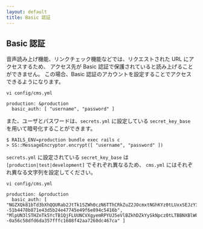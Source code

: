 ```yaml
---
layout: default
title: Basic 認証
---
```


## Basic 認証

音声読み上げ機能、リンクチェック機能などでは、リクエストされた URL にアクセスするため、
アクセス先が Basic 認証で保護されていると読み上げることができません。
この場合、Basic 認証のアカウントを設定することでアクセスできるようになります。

~~~
vi config/cms.yml
~~~

~~~
production: &production
  basic_auth: [ "username", "password" ]
~~~

また、ユーザとパスワードは、`secrets.yml` に設定している `secret_key_base` を用いて暗号化することができます。

~~~
$ RAILS_ENV=production bundle exec rails c
> SS::MessageEncryptor.encrypt([ "username", "password" ])
~~~

`secrets.yml` に設定されている `secret_key_base` は `[production|test|development]` でそれぞれ異なるため、
`cms.yml` にはそれぞれ異なる文字列を設定してください。

~~~
vi config/cms.yml
~~~

~~~
production: &production
  basic_auth: [ "NGZXQk81bTd3bXhQQURab2JtTk1SZWh0czN6TThCRkZuZ2JOcmxtNGhKYz0tLUxxSEJzY3dPcGFFcmZIbUpMM3FRUVE9PQ==--51b4478b871e43d5b24e47745e49f6e894c5416b", "MlpUN3lSTHZnTk5YcTB1QjFLUUNCVXgyemRPYUJ5eVlBZkhDZkYySkNpcz0tLTBBNXBlWGlKSTVHbmoxVWx4eFVmMnc9PQ==--0a56c58dfd6da357fffc1608f42aa7260dc467ca" ]
~~~
